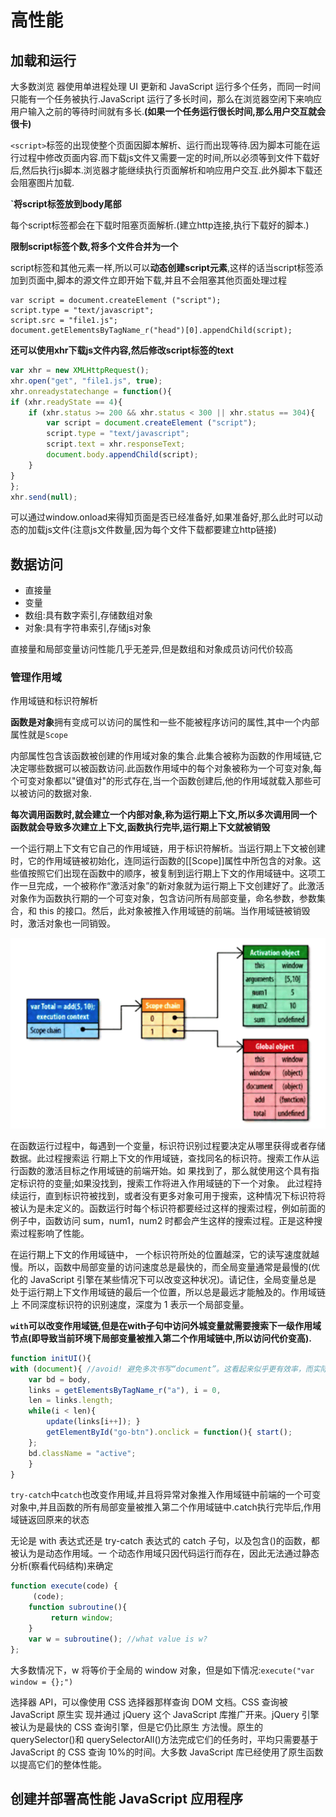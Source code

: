 # 高性能

## 加载和运行

大多数浏览 器使用单进程处理 UI 更新和 JavaScript 运行多个任务，而同一时间只能有一个任务被执行.JavaScript 运行了多长时间，那么在浏览器空闲下来响应用户输入之前的等待时间就有多长.**(如果一个任务运行很长时间,那么用户交互就会很卡)**

`<script>`标签的出现使整个页面因脚本解析、运行而出现等待.因为脚本可能在运行过程中修改页面内容.而下载js文件又需要一定的时间,所以必须等到文件下载好后,然后执行js脚本.浏览器才能继续执行页面解析和响应用户交互.此外脚本下载还会阻塞图片加载.

**`将script标签放到body尾部**

每个script标签都会在下载时阻塞页面解析.(建立http连接,执行下载好的脚本.)

**限制script标签个数,将多个文件合并为一个**

script标签和其他元素一样,所以可以**动态创建script元素**,这样的话当script标签添加到页面中,脚本的源文件立即开始下载,并且不会阻塞其他页面处理过程
```
var script = document.createElement ("script");
script.type = "text/javascript";
script.src = "file1.js"; 
document.getElementsByTagName_r("head")[0].appendChild(script);
```
**还可以使用xhr下载js文件内容,然后修改script标签的text**
```javascript
var xhr = new XMLHttpRequest(); 
xhr.open("get", "file1.js", true); 
xhr.onreadystatechange = function(){
if (xhr.readyState == 4){
    if (xhr.status >= 200 && xhr.status < 300 || xhr.status == 304){
        var script = document.createElement ("script"); 
        script.type = "text/javascript";
        script.text = xhr.responseText; 
        document.body.appendChild(script);
    } 
}
};
xhr.send(null);
```
可以通过window.onload来得知页面是否已经准备好,如果准备好,那么此时可以动态的加载js文件(注意js文件数量,因为每个文件下载都要建立http链接)

## 数据访问

- 直接量
- 变量
- 数组:具有数字索引,存储数组对象
- 对象:具有字符串索引,存储js对象

直接量和局部变量访问性能几乎无差异,但是数组和对象成员访问代价较高

### 管理作用域

作用域链和标识符解析

**函数是对象**拥有变成可以访问的属性和一些不能被程序访问的属性,其中一个内部属性就是`Scope`

内部属性包含该函数被创建的作用域对象的集合.此集合被称为函数的作用域链,它决定哪些数据可以被函数访问.此函数作用域中的每个对象被称为一个可变对象,每个可变对象都以"键值对"的形式存在,当一个函数创建后,他的作用域就载入那些可以被访问的数据对象.

**每次调用函数时,就会建立一个内部对象,称为运行期上下文,所以多次调用同一个函数就会导致多次建立上下文,函数执行完毕,运行期上下文就被销毁**

一个运行期上下文有它自己的作用域链，用于标识符解析。当运行期上下文被创建时，它的作用域链被初始化，连同运行函数的[[Scope]]属性中所包含的对象。这些值按照它们出现在函数中的顺序，被复制到运行期上下文的作用域链中。这项工作一旦完成，一个被称作“激活对象”的新对象就为运行期上下文创建好了。此激活对象作为函数执行期的一个可变对象，包含访问所有局部变量，命名参数，参数集合，和 this 的接口。然后，此对象被推入作用域链的前端。当作用域链被销毁时，激活对象也一同销毁。

![img](./src/高性能/001.png)

在函数运行过程中，每遇到一个变量，标识符识别过程要决定从哪里获得或者存储数据。此过程搜索运 行期上下文的作用域链，查找同名的标识符。搜索工作从运行函数的激活目标之作用域链的前端开始。如 果找到了，那么就使用这个具有指定标识符的变量;如果没找到，搜索工作将进入作用域链的下一个对象。 此过程持续运行，直到标识符被找到，或者没有更多对象可用于搜索，这种情况下标识符将被认为是未定义的。函数运行时每个标识符都要经过这样的搜索过程，例如前面的例子中，函数访问 sum，num1，num2 时都会产生这样的搜索过程。正是这种搜索过程影响了性能。

在运行期上下文的作用域链中， 一个标识符所处的位置越深，它的读写速度就越慢。所以，函数中局部变量的访问速度总是最快的，而全局变量通常是最慢的(优化的 JavaScript 引擎在某些情况下可以改变这种状况)。请记住，全局变量总是 处于运行期上下文作用域链的最后一个位置，所以总是最远才能触及的。作用域链上 不同深度标识符的识别速度，深度为 1 表示一个局部变量。


**`with`可以改变作用域链,但是在with子句中访问外城变量就需要搜索下一级作用域节点(即导致当前环境下局部变量被推入第二个作用域链中,所以访问代价变高).**

```javascript
function initUI(){
with (document){ //avoid! 避免多次书写“document”。这看起来似乎更有效率，而实际上却产生了一个性能问题
    var bd = body,
    links = getElementsByTagName_r("a"), i = 0,
    len = links.length;
    while(i < len){
        update(links[i++]); }
        getElementById("go-btn").onclick = function(){ start();
    };
    bd.className = "active"; 
    }
}
```
`try-catch`中`catch`也改变作用域,并且将异常对象推入作用域链中前端的一个可变对象中,并且函数的所有局部变量被推入第二个作用域链中.catch执行完毕后,作用域链返回原来的状态

无论是 with 表达式还是 try-catch 表达式的 catch 子句，以及包含()的函数，都被认为是动态作用域。一 个动态作用域只因代码运行而存在，因此无法通过静态分析(察看代码结构)来确定

```JavaScript
function execute(code) {
     (code);
    function subroutine(){
         return window;
    }
    var w = subroutine(); //what value is w?
};
```
大多数情况下，w 将等价于全局的 window 对象，但是如下情况:`execute("var window = {};")`





选择器 API，可以像使用 CSS 选择器那样查询 DOM 文档。CSS 查询被 JavaScript 原生实 现并通过 jQuery 这个 JavaScript 库推广开来。jQuery 引擎被认为是最快的 CSS 查询引擎，但是它仍比原生 方法慢。原生的 querySelector()和 querySelectorAll()方法完成它们的任务时，平均只需要基于 JavaScript 的 CSS 查询 10%的时间。大多数 JavaScript 库已经使用了原生函数以提高它们的整体性能。



## 创建并部署高性能 JavaScript 应用程序


